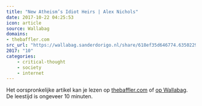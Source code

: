 ```yaml
---
title: "New Atheism’s Idiot Heirs | Alex Nichols"
date: 2017-10-22 04:25:53
icon: article
source: Wallabag
domains:
- thebaffler.com
src_url: "https://wallabag.sanderdorigo.nl/share/618ef35d646774.63502294"
2017: "10"
categories:
    - critical-thought
    - society
    - internet
---
```

Het oorspronkelijke artikel kan je lezen op [thebaffler.com](https://thebaffler.com/latest/new-atheisms-idiot-heirs-nichols) of [op Wallabag](https://wallabag.sanderdorigo.nl/share/618ef35d646774.63502294). De leestijd is ongeveer 10 minuten.